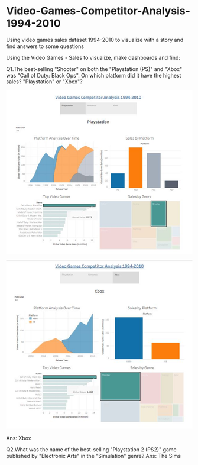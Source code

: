 # Video-Games-Competitor-Analysis-1994-2010
Using video games sales dataset 1994-2010 to visualize with a story and find answers to some questions 


Using the Video Games - Sales to visualize, make dashboards and find:

Q1.The best-selling "Shooter" on both the "Playstation (PS)" and "Xbox" was "Call of Duty: Black Ops". On which platform did it have the highest sales? "Playstation" or "Xbox"?

![](Images/Image1.JPG)

![](Images/Image2.JPG)

Ans: Xbox

Q2.What was the name of the best-selling "Playstation 2 (PS2)" game published by "Electronic Arts" in the "Simulation" genre?
Ans: The Sims 

